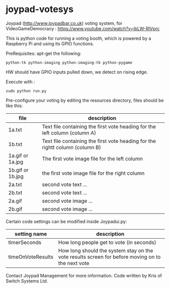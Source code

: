 joypad-votesys
==============

Joypad (http://www.joypadbar.co.uk) voting system, for VideoGameDemocracy : https://www.youtube.com/watch?v=jbLW-RlVprc

This is python code for running a voting booth, which is powered by a Raspberry Pi and using its GPIO functions.

PreRequisites:
apt-get the following:
```
python-tk python-imaging python-imaging-tk python-pygame
```

HW should have GPIO inputs pulled down, we detect on rising edge.

Execute with : 
```
sudo python run.py
```

Pre-configure your voting by editing the resources directory, files should be like this:

| file | description |
|------|-------------|
| 1a.txt | Text file containing the first vote heading for the left column (column A) |
| 1b.txt | Text file containing the first vote heading for the rightt column (column B) |
| 1a.gif or 1a.jpg | The first vote image file for the left column |
| 1b.gif or 1b.jpg | the first vote image file for the right column | 
| 2a.txt | second vote text ... |
| 2b.txt | second vote text ... |
| 2a.gif | second vote image ... |
| 2b.gif | second vote image ... |

Certain code settings can be modified inside Joypadui.py:

| setting name | description |
| -------------|-------------|
| timerSeconds | How long people get to vote (in seconds) | 
| timeOnVoteResults | How long should the system stay on the vote results screen for before moving on to the next vote |

Contact Joypad Management for more information.
Code written by Kris of Switch Systems Ltd.
